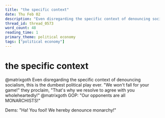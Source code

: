 ```yaml
---
title: "the specific context"
date: Thu Feb 02
description: "Even disregarding the specific context of denouncing socialism, this is the dumbest political play ever. 'We won't fall for your game!'"
thread_id: thread_0573
word_count: 48
reading_time: 1
primary_theme: political economy
tags: ["political economy"]
---
```


# the specific context

@matrixgoth Even disregarding the specific context of denouncing socialism, this is the dumbest political play ever. "We won't fall for your game!" they proclaim, "That's why we resolve to agree with you wholeheartedly!" @matrixgoth GOP: "Our opponents are all MONARCHISTS!"

Dems: "Ha! You fool! We hereby denounce monarchy!"